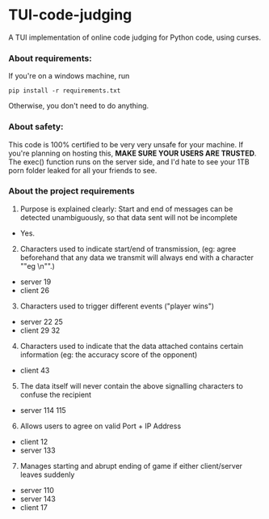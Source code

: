# TUI-code-judging
A TUI implementation of online code judging for Python code, using curses.

### About requirements:
If you're on a windows machine, run

```
pip install -r requirements.txt
```

Otherwise, you don't need to do anything.


### About safety:
This code is 100% certified to be very very unsafe for your machine. If you're planning on hosting this, **MAKE SURE YOUR USERS ARE TRUSTED**. The exec() function runs on the server side, and I'd hate to see your 1TB porn folder leaked for all your friends to see.

### About the project requirements
1. Purpose is explained clearly: Start and end of messages can be detected unambiguously, so that data sent will not be incomplete

- Yes.

2. Characters used to indicate start/end of transmission, (eg: agree beforehand that any data we transmit will always end with a character ""eg \n"".)

- server 19
- client 26

3. Characters used to trigger different events ("player wins")

- server 22 25
- client 29 32

4. Characters used to indicate that the data attached contains certain information (eg: the accuracy score of the opponent)

- client 43

5. The data itself will never contain the above signalling characters to confuse the recipient

- server 114 115

6. Allows users to agree on valid Port + IP Address

- client 12
- server 133

7. Manages starting and abrupt ending of game if either client/server leaves suddenly

- server 110
- server 143
- client 17
